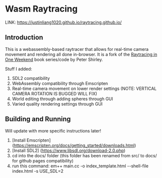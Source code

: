Wasm Raytracing
====================================================================================================
LINK: https://justinliang1020.github.io/raytracing.github.io/

Introduction
------------------
This is a webassembly-based raytracer that allows for real-time camera movement and rendering all done in-browser. It is a fork of the [Raytracing in One Weekend](https://raytracing.github.io/books/RayTracingInOneWeekend.html) book series/code by Peter Shirley.

Stuff I added:
1. SDL2 compatibility
2. WebAssembly compatibility through Emscripten
3. Real-time camera movement on lower render settings (NOTE: VERTICAL CAMERA ROTATION IS BUGGED WILL FIX)
4. World editing through adding spheres through GUI
5. Varied quality rendering settings through GUI


Building and Running
---------------------
Will update with more specific instructions later!

1. [Install Emscripten] (https://emscripten.org/docs/getting_started/downloads.html)
2. [Install SDL2] (https://www.libsdl.org/download-2.0.php)
3. cd into the docs/ folder (this folder has been renamed from src/ to docs/ for github pages compatibility)
4. run this command: em++ main.cc -o index_template.html --shell-file index.html -s USE_SDL=2
